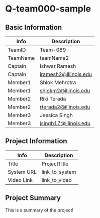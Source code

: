 # Q-team000-sample

## Basic Information

|   Info      |        Description     |
| ----------- | ---------------------- |
| TeamID      |        Team-089        |
| TeamName    |        teamName2       |
| Captain     |      Ishwar Ramesh     |
| Captain     | iramesh2@illinois.edu  |
| Member1     |     Shlok Mehrotra     |
| Member1     |  shlokm2@illinois.edu  |
| Member2     |       Riki Terada      |
| Member2     |  rterada2@illinois.edu |
| Member3     |      Jessica Singh     |
| Member3     |  jsingh17@illinois.edu |

## Project Information

|   Info      |        Description     |
| ----------- | ---------------------- |
|  Title      |       ProjectTitle     |
| System URL  |      link_to_system    |
| Video Link  |      link_to_video     |

## Project Summary

This is a summary of the project!
